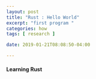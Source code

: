 ```yaml
---
layout: post
title: "Rust : Hello World"
excerpt: "first program "
categories: how
tags: [ research ]

date: 2019-01-21T08:08:50-04:00

---
```


#### Learning Rust
